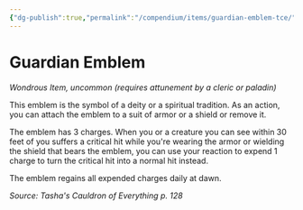 ```yaml
---
{"dg-publish":true,"permalink":"/compendium/items/guardian-emblem-tce/","tags":["compendium/src/5e/tce","item/attunement/required","item/rarity/uncommon","item/wondrous"]}
---
```


# Guardian Emblem
*Wondrous Item, uncommon (requires attunement by a cleric or paladin)*  


This emblem is the symbol of a deity or a spiritual tradition. As an action, you can attach the emblem to a suit of armor or a shield or remove it.

The emblem has 3 charges. When you or a creature you can see within 30 feet of you suffers a critical hit while you're wearing the armor or wielding the shield that bears the emblem, you can use your reaction to expend 1 charge to turn the critical hit into a normal hit instead.

The emblem regains all expended charges daily at dawn.

*Source: Tasha's Cauldron of Everything p. 128*